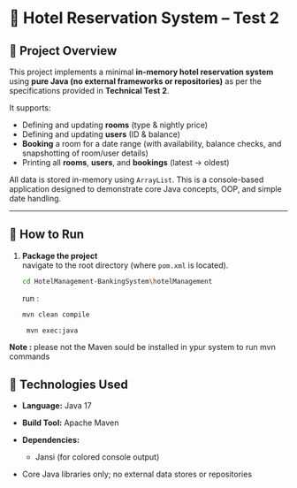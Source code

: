 # 🏨 Hotel Reservation System – Test 2

## 📝 Project Overview

This project implements a minimal **in-memory hotel reservation system** using **pure Java (no external frameworks or repositories)** as per the specifications provided in **Technical Test 2**.

It supports:
- Defining and updating **rooms** (type & nightly price)
- Defining and updating **users** (ID & balance)
- **Booking** a room for a date range (with availability, balance checks, and snapshotting of room/user details)
- Printing all **rooms**, **users**, and **bookings** (latest → oldest)

All data is stored in-memory using `ArrayList`. This is a console-based application designed to demonstrate core Java concepts, OOP, and simple date handling.

---

## 🚀 How to Run

1. **Package the project**  
   navigate to the root directory (where `pom.xml` is located).

   ```bash
   cd HotelManagement-BankingSystem\hotelManagement
   ```
   run :
   ```bash
   mvn clean compile
   ```
   ```bash
    mvn exec:java
    ```
**Note :**  please not the Maven sould be installed in ypur system to run mvn commands
## 🔧 Technologies Used
- **Language:** Java 17

- **Build Tool:** Apache Maven

- **Dependencies:**

    - Jansi (for colored console output)

- Core Java libraries only; no external data stores or repositories

